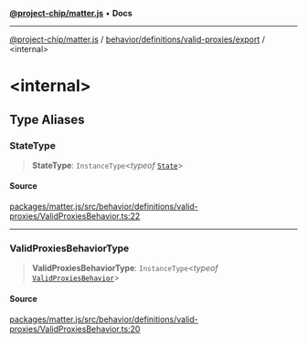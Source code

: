 [**@project-chip/matter.js**](../../../../../README.md) • **Docs**

***

[@project-chip/matter.js](../../../../../modules.md) / [behavior/definitions/valid-proxies/export](../README.md) / \<internal\>

# \<internal\>

## Type Aliases

### StateType

> **StateType**: `InstanceType`\<*typeof* [`State`](../classes/ValidProxiesServer.md#state-1)\>

#### Source

[packages/matter.js/src/behavior/definitions/valid-proxies/ValidProxiesBehavior.ts:22](https://github.com/project-chip/matter.js/blob/7a8cbb56b87d4ccf34bec5a9a95ab40a1711324f/packages/matter.js/src/behavior/definitions/valid-proxies/ValidProxiesBehavior.ts#L22)

***

### ValidProxiesBehaviorType

> **ValidProxiesBehaviorType**: `InstanceType`\<*typeof* [`ValidProxiesBehavior`](../README.md#validproxiesbehavior)\>

#### Source

[packages/matter.js/src/behavior/definitions/valid-proxies/ValidProxiesBehavior.ts:20](https://github.com/project-chip/matter.js/blob/7a8cbb56b87d4ccf34bec5a9a95ab40a1711324f/packages/matter.js/src/behavior/definitions/valid-proxies/ValidProxiesBehavior.ts#L20)
